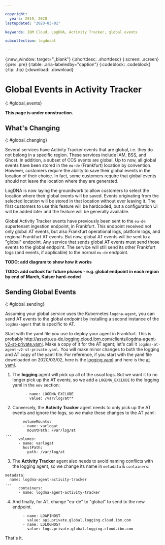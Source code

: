 ```yaml
---

copyright:
  years: 2019, 2020
lastupdated: "2020-03-01"

keywords: IBM Cloud, LogDNA, Activity Tracker, global events

subcollection: logdnaat

---
```


{:new_window: target="_blank"}
{:shortdesc: .shortdesc}
{:screen: .screen}
{:pre: .pre}
{:table: .aria-labeledby="caption"}
{:codeblock: .codeblock}
{:tip: .tip}
{:download: .download}

# Global Events in Activity Tracker
{: #global_events}

**This page is under construction.**

## What's Changing
{: #global_changing}

Several services have Activity Tracker events that are global, i.e. they do not belong in a specific region. These services include IAM, BSS, and Ghost. In addition, a subset of COS events are global.
Up to now, all global events have been stored in the `eu-de` (Frankfurt) location by convention.
However, customers require the ability to save their global events in the location of their choice.
In fact, some customers require that global events should not leave the location where they are generated.

LogDNA is now laying the groundwork to allow customers to select the location where their global events will be saved.
Events originating from the selected location will be stored in that location without ever leaving it.
The first customers to use this feature will be hardcoded, but a configuration UI will be added later and the feature will be generally available.

Global Activity Tracker events have previously been sent to the `eu-de` supertenant ingestion endpoint, in Frankfurt. This endpoint received not only global AT events, but also Frankfurt operational logs, platform logs, and regional Frankfurt AT events. But now, global AT events will be sent to a "global" endpoint. Any service that sends global AT events must send those events to the global endpoint. The service will still send its other Frankfurt logs (and events, if applicable) to the normal `eu-de` endpoint.

**TODO: add diagram to show how it works**

**TODO: add outlook for future phases - e.g. global endpoint in each region by end of March, Kaiser hard-coded**

## Sending Global Events
{: #global_sending}

Assuming your global service uses the Kubernetes `logdna-agent`, you can send AT events to the global endpoint by installing a second instance of the `logdna-agent` that is specific to AT.

Start with the yaml file you use to deploy your agent in Frankfurt. This is probably http://assets.eu-de.logging.cloud.ibm.com/clients/logdna-agent-v2-st-private.yaml.  Make a copy of it for the AT agent; let's call it `logdna-at-agent-v2-st-private.yaml`. You will make minor changes to both the logging and AT copy of the yaml file. For reference, if you start with the yaml file downloaded on 2020/03/02, here is the [logging yaml](images/logdna-agent-v2-st-private.yaml) and here is the [at yaml](images/logdna-at-agent-v2-st-private.yaml).

1. The **logging** agent will pick up all of the usual logs. But we want it to no longer pick up the AT events, so we add a `LOGDNA_EXCLUDE` to the logging yaml in the `env` section:

```
         - name: LOGDNA_EXCLUDE
           value: /var/log/at**
```

2. Conversely, the **Activity Tracker** agent needs to only pick up the AT events and ignore the logs, so we make these changes to the AT yaml:

```
        volumeMounts:
        - name: varlogat
          mountPath: /var/log/at
...
      volumes:
      - name: varlogat
        hostPath:
          path: /var/log/at
```

3. The **Activity Tracker** agent also needs to avoid naming conflicts with the logging agent, so we change its name in `metadata` & `containers`:
```
metadata:
  name: logdna-agent-activity-tracker
...
      containers:
      - name: logdna-agent-activity-tracker
```

4. And finally, for AT, change "eu-de" to "global" to send to the new endpoint.
```
        - name: LDAPIHOST
          value: api.private.global.logging.cloud.ibm.com
        - name: LDLOGHOST
          value: logs.private.global.logging.cloud.ibm.com
```

That's it.

